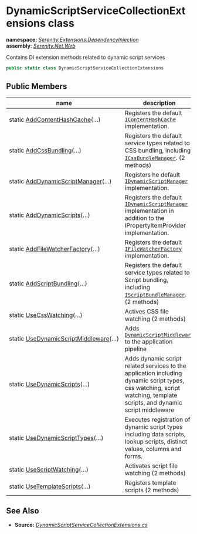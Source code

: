 # DynamicScriptServiceCollectionExtensions class
**namespace:** *[Serenity.Extensions.DependencyInjection](../README.md#serenity.extensions.dependencyinjection-namespace)*   **assembly**: *[Serenity.Net.Web](../README.md)*

Contains DI extension methods related to dynamic script services

```csharp
public static class DynamicScriptServiceCollectionExtensions
```

## Public Members

| name | description |
| --- | --- |
| static [AddContentHashCache](DynamicScriptServiceCollectionExtensions/AddContentHashCache.md)(…) | Registers the default [`IContentHashCache`](../Serenity.Web/IContentHashCache.md) implementation. |
| static [AddCssBundling](DynamicScriptServiceCollectionExtensions/AddCssBundling.md)(…) | Registers the default service types related to CSS bundling, including [`ICssBundleManager`](../Serenity.Web/ICssBundleManager.md). (2 methods) |
| static [AddDynamicScriptManager](DynamicScriptServiceCollectionExtensions/AddDynamicScriptManager.md)(…) | Registers he default [`IDynamicScriptManager`](../Serenity.Web/IDynamicScriptManager.md) implementation. |
| static [AddDynamicScripts](DynamicScriptServiceCollectionExtensions/AddDynamicScripts.md)(…) | Registers the default [`IDynamicScriptManager`](../Serenity.Web/IDynamicScriptManager.md) implementation in addition to the IPropertyItemProvider implementation. |
| static [AddFileWatcherFactory](DynamicScriptServiceCollectionExtensions/AddFileWatcherFactory.md)(…) | Registers the default [`IFileWatcherFactory`](../Serenity.Web/IFileWatcherFactory.md) implementation. |
| static [AddScriptBundling](DynamicScriptServiceCollectionExtensions/AddScriptBundling.md)(…) | Registers the default service types related to Script bundling, including [`IScriptBundleManager`](../Serenity.Web/IScriptBundleManager.md). (2 methods) |
| static [UseCssWatching](DynamicScriptServiceCollectionExtensions/UseCssWatching.md)(…) | Actives CSS file watching (2 methods) |
| static [UseDynamicScriptMiddleware](DynamicScriptServiceCollectionExtensions/UseDynamicScriptMiddleware.md)(…) | Adds [`DynamicScriptMiddleware`](../Serenity.Web.Middleware/DynamicScriptMiddleware.md) to the application pipeline |
| static [UseDynamicScripts](DynamicScriptServiceCollectionExtensions/UseDynamicScripts.md)(…) | Adds dynamic script related services to the application including dynamic script types, css watching, script watching, template scripts, and dynamic script middleware |
| static [UseDynamicScriptTypes](DynamicScriptServiceCollectionExtensions/UseDynamicScriptTypes.md)(…) | Executes registration of dynamic script types including data scripts, lookup scripts, distinct values, columns and forms. |
| static [UseScriptWatching](DynamicScriptServiceCollectionExtensions/UseScriptWatching.md)(…) | Activates script file watching (2 methods) |
| static [UseTemplateScripts](DynamicScriptServiceCollectionExtensions/UseTemplateScripts.md)(…) | Registers template scripts (2 methods) |

## See Also

* **Source:** *[DynamicScriptServiceCollectionExtensions.cs](https://github.com/serenity-is/Serenity/blob/master/src/Serenity.Net.Web/DynamicScript/DynamicScript/DynamicScriptServiceCollectionExtensions.cs)*